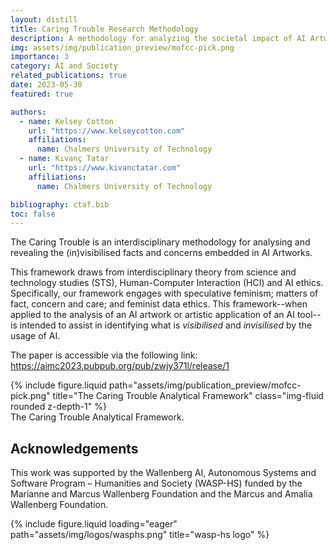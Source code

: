 ```yaml
---
layout: distill
title: Caring Trouble Research Methodology
description: A methodology for analyzing the societal impact of AI Artworks
img: assets/img/publication_preview/mofcc-pick.png
importance: 3
category: AI and Society
related_publications: true
date: 2023-05-30
featured: true

authors:
  - name: Kelsey Cotton
    url: "https://www.kelseycotton.com"
    affiliations:
      name: Chalmers University of Technology
  - name: Kıvanç Tatar
    url: "https://www.kivanctatar.com"
    affiliations: 
      name: Chalmers University of Technology

bibliography: ctaf.bib
toc: false
---
```

The Caring Trouble is an interdisciplinary methodology<d-cite key="cotton_caring_2023"></d-cite> for analysing and revealing the (in)visibilised facts and concerns embedded in AI Artworks.

This framework draws from interdisciplinary theory from science and technology studies (STS), Human-Computer Interaction (HCI) and AI ethics. Specifically, our framework engages with speculative feminism; matters of fact, concern and care; and feminist data ethics. This framework--when applied to the analysis of an AI artwork or artistic application of an AI tool--is intended to assist in identifying what is *visibilised* and *invisilised* by the usage of AI. 

The paper is accessible via the following link: 
<https://aimc2023.pubpub.org/pub/zwjy371l/release/1>


<div class="row justify-content-sm-center">
    <div class="col-sm mt-3 mt-md-0">
        {% include figure.liquid path="assets/img/publication_preview/mofcc-pick.png" title="The Caring Trouble Analytical Framework" class="img-fluid rounded z-depth-1" %}
    </div>
</div>
<div class="caption">
    The Caring Trouble Analytical Framework.
</div>

## Acknowledgements


This work was supported by the Wallenberg AI, Autonomous Systems and Software Program – Humanities and Society (WASP-HS) funded by the Marianne and Marcus Wallenberg Foundation and the Marcus and Amalia Wallenberg Foundation. 
<div>
  <div class="row">
      <div class="col-sm mt-3 mt-md-0">
          {% include figure.liquid loading="eager" path="assets/img/logos/wasphs.png" title="wasp-hs logo" %}
      </div>
  </div>
</div>